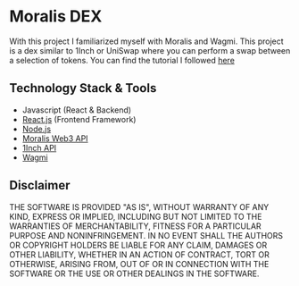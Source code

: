 # Moralis DEX

With this project I familiarized myself with Moralis and Wagmi. This project is a dex similar to 1Inch or UniSwap where you can perform a swap between a selection of tokens.
You can find the tutorial I followed [here](https://www.youtube.com/watch?v=t8U7GRrlYW8&list=PLk7ZYbFb3ivvE6VfcjVC3GLFKEc3dxF3u&index=101)

## Technology Stack & Tools

- Javascript (React & Backend)
- [React.js](https://reactjs.org/) (Frontend Framework)
- [Node.js](https://nodejs.org/en/)
- [Moralis Web3 API](https://moralis.io/)
- [1Inch API](https://1inch.io/api/)
- [Wagmi](https://wagmi.sh/)


## Disclaimer
THE SOFTWARE IS PROVIDED "AS IS", WITHOUT WARRANTY OF ANY KIND, EXPRESS OR IMPLIED, INCLUDING BUT NOT LIMITED TO THE WARRANTIES OF MERCHANTABILITY, FITNESS FOR A PARTICULAR PURPOSE AND NONINFRINGEMENT. IN NO EVENT SHALL THE AUTHORS OR COPYRIGHT HOLDERS BE LIABLE FOR ANY CLAIM, DAMAGES OR OTHER LIABILITY, WHETHER IN AN ACTION OF CONTRACT, TORT OR OTHERWISE, ARISING FROM, OUT OF OR IN CONNECTION WITH THE SOFTWARE OR THE USE OR OTHER DEALINGS IN THE SOFTWARE.
